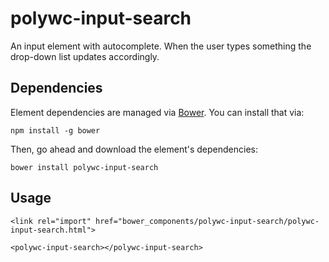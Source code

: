 # polywc-input-search

An input element with autocomplete. When the user types something the drop-down list updates accordingly. 


## Dependencies

Element dependencies are managed via [Bower](http://bower.io/). You can
install that via:

    npm install -g bower

Then, go ahead and download the element's dependencies:

    bower install polywc-input-search


## Usage

    <link rel="import" href="bower_components/polywc-input-search/polywc-input-search.html">
    
    <polywc-input-search></polywc-input-search>
    
    